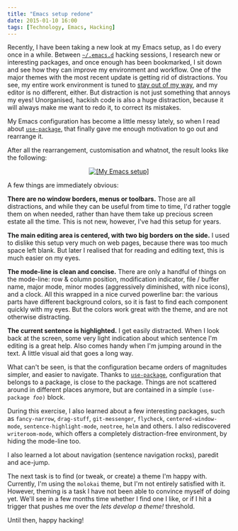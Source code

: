 ```yaml
---
title: "Emacs setup redone"
date: 2015-01-10 16:00
tags: [Technology, Emacs, Hacking]
---
```


Recently, I have been taking a new look at my Emacs setup, as I do
every once in a while. Between [`~/.emacs.d`][gh:emacs.d] hacking
sessions, I research new or interesting packages, and once enough has
been bookmarked, I sit down and see how they can improve my
environment and workflow. One of the major themes with the most recent
update is getting rid of distractions. You see, my entire work
environment is tuned to [stay out of my way][b:emacs-well-trained],
and my editor is no different, either. But distraction is not just
something that annoys my eyes! Unorganised, hackish code is also a
huge distraction, because it will always make me want to redo it, to
correct its mistakes.

My Emacs configuration has become a little messy lately, so when I
read about [`use-package`][e:use-package], that finally gave me enough
motivation to go out and rearrange it.

 [gh:emacs.d]: https://github.com/algernon/emacs.d
 [b:emacs-well-trained]: /blog/2013/01/20/an-emacs-well-trained/
 [e:use-package]: https://github.com/jwiegley/use-package

<!-- more -->

After all the rearrangement, customisation and whatnot, the result
looks like the following:

<div style="text-align: center">
<a href="/assets/asylum/images/posts/emacs-setup-redone/emacs-1.png"
   class="thumbnail" style="display: inline-block">
 <img
   src="/assets/asylum/images/posts/emacs-setup-redone/emacs-1.thumb.png"
   alt="[My Emacs setup]">
</a>
</div>

A few things are immediately obvious:

**There are no window borders, menus or toolbars.** Those are all
distractions, and while they can be useful from time to time, I'd
rather toggle them on when needed, rather than have them take up
precious screen estate all the time. This is not new, however, I've
had this setup for years.

**The main editing area is centered, with two big borders on the
side.** I used to dislike this setup very much on web pages, because
there was too much space left blank. But later I realised that for
reading and editing text, this is much easier on my eyes.

**The mode-line is clean and concise.** There are only a handful of
things on the mode-line: row & column position, modification
indicator, file / buffer name, major mode, minor modes (aggressively
diminished, with nice icons), and a clock. All this wrapped in a nice
curved powerline bar: the various parts have different background
colors, so it is fast to find each component quickly with my eyes. But
the colors work great with the theme, and are not otherwise
distracting.

**The current sentence is highlighted.** I get easily distracted. When
I look back at the screen, some very light indication about which
sentence I'm editing is a great help. Also comes handy when I'm
jumping around in the text. A little visual aid that goes a long way.

What can't be seen, is that the configuration became orders of
magnitudes simpler, and easier to navigate. Thanks to
[`use-package`][e:use-package], configuration that belongs to a
package, is close to the package. Things are not scattered around in
different places anymore, but are contained in a simple
<code>(use-package *foo*)</code> block.

 [e:use-package]: https://github.com/jwiegley/use-package

During this exercise, I also learned about a few interesting packages,
such as `fancy-narrow`, `drag-stuff`, `git-messenger`, `flycheck`,
`centered-window-mode`, `sentence-highlight-mode`, `neotree`, `helm`
and others. I also rediscovered `writeroom-mode`, which offers a
completely distraction-free environment, by hiding the mode-line too.

I also learned a lot about navigation (sentence navigation rocks),
paredit and ace-jump.

The next task is to find (or tweak, or create) a theme I'm happy
with. Currently, I'm using the `molokai` theme, but I'm not entirely
satisfied with it. However, theming is a task I have not been able to
convince myself of doing yet. We'll see in a few months time whether I
find one I like, or if I hit a trigger that pushes me over the *lets
develop a theme!* threshold.

Until then, happy hacking!
